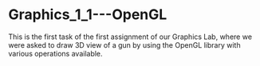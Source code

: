 # Graphics_1_1---OpenGL

This is the first task of the first assignment of our Graphics Lab, 
where we were asked to draw 3D view of a gun by using the OpenGL library with various operations available.

